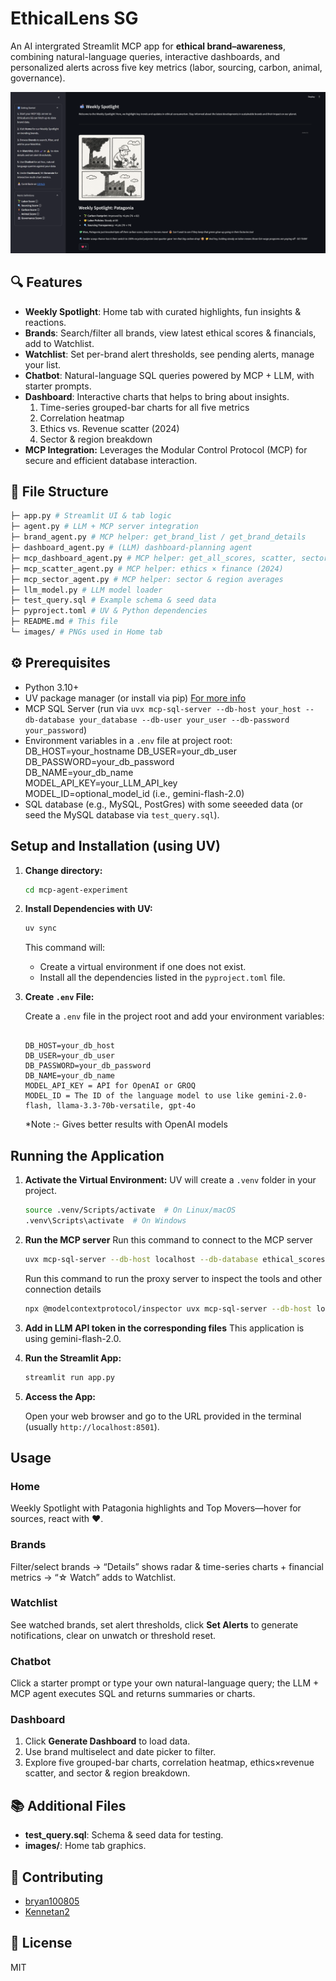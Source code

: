 # EthicalLens SG

An AI intergrated Streamlit MCP app for **ethical brand–awareness**, combining natural-language queries, interactive dashboards, and personalized alerts across five key metrics (labor, sourcing, carbon, animal, governance).

<img src="image/readme_hometab.png" alt="Weekly Spotlight" width="800"/>

## 🔍 Features
- **Weekly Spotlight**: Home tab with curated highlights, fun insights & reactions.  
- **Brands**: Search/filter all brands, view latest ethical scores & financials, add to Watchlist.  
- **Watchlist**: Set per-brand alert thresholds, see pending alerts, manage your list.  
- **Chatbot**: Natural-language SQL queries powered by MCP + LLM, with starter prompts.  
- **Dashboard**: Interactive charts that helps to bring about insights.
  1. Time-series grouped-bar charts for all five metrics  
  2. Correlation heatmap  
  3. Ethics vs. Revenue scatter (2024)  
  4. Sector & region breakdown  
- **MCP Integration:** Leverages the Modular Control Protocol (MCP) for secure and efficient database interaction.

## 📁 File Structure
```bash
├─ app.py # Streamlit UI & tab logic
├─ agent.py # LLM + MCP server integration
├─ brand_agent.py # MCP helper: get_brand_list / get_brand_details
├─ dashboard_agent.py # (LLM) dashboard-planning agent
├─ mcp_dashboard_agent.py # MCP helper: get_all_scores, scatter, sector/region
├─ mcp_scatter_agent.py # MCP helper: ethics × finance (2024)
├─ mcp_sector_agent.py # MCP helper: sector & region averages
├─ llm_model.py # LLM model loader
├─ test_query.sql # Example schema & seed data
├─ pyproject.toml # UV & Python dependencies
├─ README.md # This file
└─ images/ # PNGs used in Home tab
```

## ⚙️ Prerequisites

- Python 3.10+  
- UV package manager (or install via pip)  [For more info](https://astral.sh/uv)
- MCP SQL Server (run via `uvx mcp-sql-server --db-host your_host --db-database your_database --db-user your_user --db-password your_password`)  
- Environment variables in a `.env` file at project root:  
  DB_HOST=your_hostname
  DB_USER=your_db_user  
  DB_PASSWORD=your_db_password  
  DB_NAME=your_db_name  
  MODEL_API_KEY=your_LLM_API_key  
  MODEL_ID=optional_model_id (i.e., gemini-flash-2.0)
- SQL database (e.g., MySQL, PostGres) with some seeeded data (or seed the MySQL database via `test_query.sql`).

## Setup and Installation (using UV)

1.  **Change directory:**

    ```bash
    cd mcp-agent-experiment
    ```

2.  **Install Dependencies with UV:**

    ```bash
    uv sync
    ```
    This command will:
    * Create a virtual environment if one does not exist.
    * Install all the dependencies listed in the `pyproject.toml` file.

3.  **Create `.env` File:**

    Create a `.env` file in the project root and add your environment variables:

    ```
    
    DB_HOST=your_db_host
    DB_USER=your_db_user
    DB_PASSWORD=your_db_password
    DB_NAME=your_db_name
    MODEL_API_KEY = API for OpenAI or GROQ
    MODEL_ID = The ID of the language model to use like gemini-2.0-flash, llama-3.3-70b-versatile, gpt-4o
    ```
    *Note :- Gives better results with OpenAI models


## Running the Application

1.  **Activate the Virtual Environment:**
    UV will create a `.venv` folder in your project.
    ```bash
    source .venv/Scripts/activate  # On Linux/macOS
    .venv\Scripts\activate  # On Windows
    ```

2. **Run the MCP server**
   Run this command to connect to the MCP server
   ```bash
   uvx mcp-sql-server --db-host localhost --db-database ethical_scores --db-user root --db-password your_password
   ```

   Run this command to run the proxy server to inspect the tools and other connection details
   ```bash
   npx @modelcontextprotocol/inspector uvx mcp-sql-server --db-host localhost --db-database ethical_scores --db-user root --db-password your_password
   ```

3. **Add in LLM API token in the corresponding files**
   This application is using gemini-flash-2.0.

4.  **Run the Streamlit App:**

    ```bash
    streamlit run app.py
    ```

5.  **Access the App:**

    Open your web browser and go to the URL provided in the terminal (usually `http://localhost:8501`).

## Usage

### Home  
Weekly Spotlight with Patagonia highlights and Top Movers—hover for sources, react with ❤️.

### Brands  
Filter/select brands → “Details” shows radar & time-series charts + financial metrics → “☆ Watch” adds to Watchlist.

### Watchlist  
See watched brands, set alert thresholds, click **Set Alerts** to generate notifications, clear on unwatch or threshold reset.

### Chatbot  
Click a starter prompt or type your own natural-language query; the LLM + MCP agent executes SQL and returns summaries or charts.

### Dashboard  
1. Click **Generate Dashboard** to load data.  
2. Use brand multiselect and date picker to filter.  
3. Explore five grouped-bar charts, correlation heatmap, ethics×revenue scatter, and sector & region breakdown.

## 📚 Additional Files

- **test_query.sql**: Schema & seed data for testing.  
- **images/**: Home tab graphics.

## 🤝 Contributing

- [bryan100805](https://github.com/bryan100805)
- [Kennetan2](https://github.com/Kennetan2)

## 📄 License

MIT
